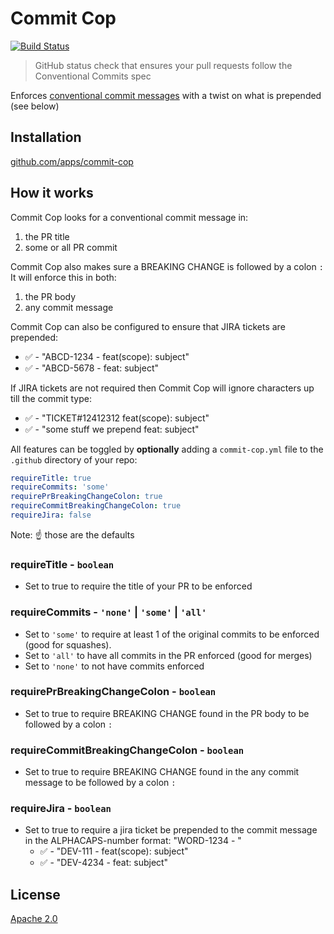 # Commit Cop

[![Build Status](https://travis-ci.com/zieka/commit-cop.svg?branch=master)](https://travis-ci.com/zieka/commit-cop)

> GitHub status check that ensures your pull requests follow the Conventional Commits spec

Enforces [conventional commit messages](https://conventionalcommits.org) with a twist on what is prepended (see below)

## Installation

[github.com/apps/commit-cop](https://github.com/apps/commit-cop)

## How it works

Commit Cop looks for a conventional commit message in:

1. the PR title
2. some or all PR commit

Commit Cop also makes sure a BREAKING CHANGE is followed by a colon `:`
It will enforce this in both:

1. the PR body
2. any commit message

Commit Cop can also be configured to ensure that JIRA tickets are prepended:

-   ✅ - "ABCD-1234 - feat(scope): subject"
-   ✅ - "ABCD-5678 - feat: subject"

If JIRA tickets are not required then Commit Cop will ignore characters up till the commit type:

-   ✅ - "TICKET#12412312 feat(scope): subject"
-   ✅ - "some stuff we prepend feat: subject"

All features can be toggled by **optionally** adding a `commit-cop.yml` file to the `.github` directory of your repo:

```yml
requireTitle: true
requireCommits: 'some'
requirePrBreakingChangeColon: true
requireCommitBreakingChangeColon: true
requireJira: false
```

Note: ☝️ those are the defaults

### requireTitle - `boolean`

-   Set to true to require the title of your PR to be enforced

### requireCommits - `'none'` | `'some'` | `'all'`

-   Set to `'some'` to require at least 1 of the original commits to be enforced (good for squashes).
-   Set to `'all'` to have all commits in the PR enforced (good for merges)
-   Set to `'none'` to not have commits enforced

### requirePrBreakingChangeColon - `boolean`

-   Set to true to require BREAKING CHANGE found in the PR body to be followed by a colon `:`

### requireCommitBreakingChangeColon - `boolean`

-   Set to true to require BREAKING CHANGE found in the any commit message to be followed by a colon `:`

### requireJira - `boolean`

-   Set to true to require a jira ticket be prepended to the commit message in the ALPHACAPS-number format: "WORD-1234 - "
    -   ✅ - "DEV-111 - feat(scope): subject"
    -   ✅ - "DEV-4234 - feat: subject"

## License

[Apache 2.0](LICENSE)
